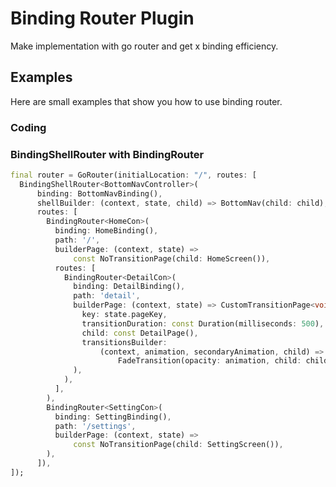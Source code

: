 # Binding Router Plugin


Make implementation with go router and get x binding efficiency.

## Examples
Here are small examples that show you how to use binding router.

### Coding

### BindingShellRouter with BindingRouter
```dart
final router = GoRouter(initialLocation: "/", routes: [
  BindingShellRouter<BottomNavController>(
      binding: BottomNavBinding(),
      shellBuilder: (context, state, child) => BottomNav(child: child),
      routes: [
        BindingRouter<HomeCon>(
          binding: HomeBinding(),
          path: '/',
          builderPage: (context, state) =>
              const NoTransitionPage(child: HomeScreen()),
          routes: [
            BindingRouter<DetailCon>(
              binding: DetailBinding(),
              path: 'detail',
              builderPage: (context, state) => CustomTransitionPage<void>(
                key: state.pageKey,
                transitionDuration: const Duration(milliseconds: 500),
                child: const DetailPage(),
                transitionsBuilder:
                    (context, animation, secondaryAnimation, child) =>
                        FadeTransition(opacity: animation, child: child),
              ),
            ),
          ],
        ),
        BindingRouter<SettingCon>(
          binding: SettingBinding(),
          path: '/settings',
          builderPage: (context, state) =>
              const NoTransitionPage(child: SettingScreen()),
        ),
      ]),
]);
```




